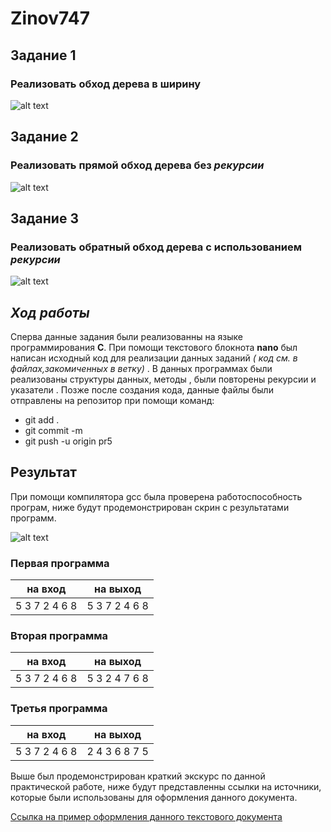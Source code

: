 # Zinov747
## **Задание 1**

  ### Реализовать обход дерева в ширину
  
  ![alt text](https://pp.userapi.com/c850236/v850236529/116ae0/mlFN49--58g.jpg)
  
  ## **Задание 2**
  
  ### Реализовать прямой обход дерева без *рекурсии*
  
  ![alt text](https://pp.userapi.com/c850236/v850236529/116ae8/XnF3WGAv5W0.jpg)
  
  ## **Задание 3**
  
  ### Реализовать обратный обход дерева с использованием *рекурсии* 
  
  ![alt text](https://pp.userapi.com/c850236/v850236529/116ae8/XnF3WGAv5W0.jpg)
  
  ## *Ход работы*
  
Сперва данные задания были реализованны на языке программирования **C**. При помощи текстового блокнота **nano** был написан исходный код для реализации данных заданий _( код см. в файлах,закомиченных в ветку)_ . В данных программах были реализованы структуры данных, методы , были повторены рекурсии и  указатели . Позже после создания кода, данные файлы были отправлены на репозитор при помощи команд:
  - git add .  
  - git commit -m
  - git push -u origin pr5
  
  ##  Результат 
  
  При помощи компилятора gcc была проверена работоспособность програм, ниже будут продемонстрирован скрин с результатами программ.
  
  ![alt text](https://pp.userapi.com/c855220/v855220136/221f6/MhX47aDxyPA.jpg)
  
  ### Первая программа 
 
| на вход       |  на выход     | 
| ------------- |:-------------:| 
| 5 3 7 2 4 6 8 |5 3 7 2 4 6 8  |

### Вторая программа
 
| на вход       |  на выход     | 
| ------------- |:-------------:| 
| 5 3 7 2 4 6 8 | 5 3 2 4 7 6 8 |

### Третья программа 
 
| на вход       |  на выход     | 
| ------------- |:-------------:| 
| 5 3 7 2 4 6 8 | 2 4 3 6 8 7 5 |

   Выше был продемонстрирован краткий экскурс по данной практической работе, ниже будут представленны ссылки на источники, которые были использованы для оформления данного документа.
 
 [Ссылка на пример оформления данного текстового документа](https://github.com/adam-p/markdown-here/wiki/Markdown-Cheatsheet)
  
